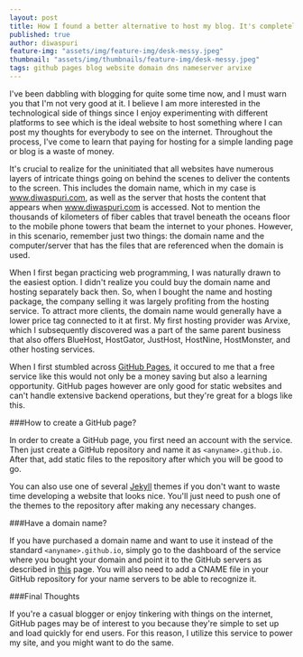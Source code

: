 ```yaml
---
layout: post
title: How I found a better alternative to host my blog. It's completely free too!
published: true
author: diwaspuri
feature-img: "assets/img/feature-img/desk-messy.jpeg"
thumbnail: "assets/img/thumbnails/feature-img/desk-messy.jpeg"
tags: github pages blog website domain dns nameserver arvixe
---
```


I've been dabbling with blogging for quite some time now, and I must warn you that I'm not very good at it. I believe I am more interested in the technological side of things since I enjoy experimenting with different platforms to see which is the ideal website to host something where I can post my thoughts for everybody to see on the internet. Throughout the process, I've come to learn that paying for hosting for a simple landing page or blog is a waste of money.

It's crucial to realize for the uninitiated that all websites have numerous layers of intricate things going on behind the scenes to deliver the contents to the screen. This includes the domain name, which in my case is www.diwaspuri.com, as well as the server that hosts the content that appears when www.diwaspuri.com is accessed. Not to mention the thousands of kilometers of fiber cables that travel beneath the oceans floor to the mobile phone towers that beam the internet to your phones. However, in this scenario, remember just two things: the domain name and the computer/server that has the files that are referenced when the domain is used.

When I first began practicing web programming, I was naturally drawn to the easiest option. I didn't realize you could buy the domain name and hosting separately back then. So, when I bought the name and hosting package, the company selling it was largely profiting from the hosting service. To attract more clients, the domain name would generally have a lower price tag connected to it at first. My first hosting provider was Arvixe, which I subsequently discovered was a part of the same parent business that also offers BlueHost, HostGator, JustHost, HostNine, HostMonster, and other hosting services.

When I first stumbled across [GitHub Pages](https://pages.github.com/), it occured to me that a free service like this would not only be a money saving but also a learning opportunity. GitHub pages however are only good for static websites and can't handle extensive backend operations, but they're great for a blogs like this.

###How to create a GitHub page?

In order to create a GitHub page, you first need an account with the service. Then just create a GitHub repository and name it as `<anyname>.github.io`. After that, add static files to the repository after which you will be good to go.

You can also use one of several [Jekyll](https://jekyllthemes.io/) themes if you don't want to waste time developing a website that looks nice. You'll just need to push one of the themes to the repository after making any necessary changes.

###Have a domain name?

If you have purchased a domain name and want to use it instead of the standard `<anyname>.github.io`, simply go to the dashboard of the service where you bought your domain and point it to the GitHub servers as described in [this](https://docs.github.com/en/pages/configuring-a-custom-domain-for-your-github-pages-site/managing-a-custom-domain-for-your-github-pages-site) page. You will also need to add a CNAME file in your GitHub repository for your name servers to be able to recognize it.

###Final Thoughts

If you're a casual blogger or enjoy tinkering with things on the internet, GitHub pages may be of interest to you because they're simple to set up and load quickly for end users. For this reason, I utilize this service to power my site, and you might want to do the same.